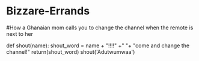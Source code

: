 # Bizzare-Errands
#How a Ghanaian mom calls you to change the channel when the remote is next to her


def shout(name):
    shout_word = name + "!!!!" +" "+ "come and change the channel!"
    return(shout_word)
shout('Adutwumwaa')
